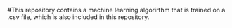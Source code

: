 #This repository contains a machine learning algorirthm that is trained on a .csv file, which is also included in this repository.
